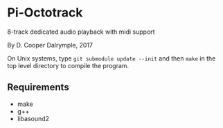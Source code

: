 # Pi-Octotrack

8-track dedicated audio playback with midi support

By D. Cooper Dalrymple, 2017

On Unix systems, type `git submodule update --init` and then `make` in the top level directory to compile the program.

## Requirements

* make
* g++
* libasound2
